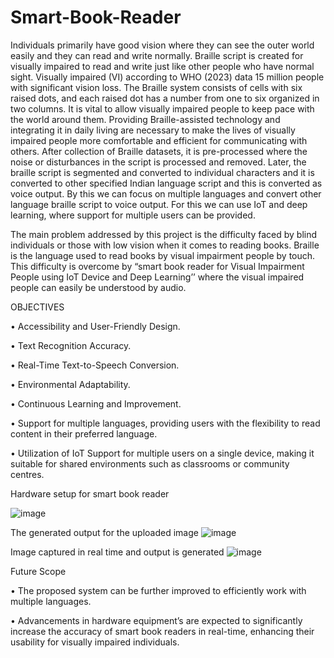 # Smart-Book-Reader

Individuals primarily have good vision where they can see the outer world easily and they can read and write normally. Braille script is created for visually impaired to read and write just like other people who have normal sight. Visually impaired (VI) according to WHO (2023) data 15 million people with significant vision loss.
The Braille system consists of cells with six raised dots, and each raised dot has a number from one to six organized in two columns. It is vital to allow visually impaired people to keep pace with the world around them. Providing Braille-assisted technology and integrating it in daily living are necessary to make the lives of visually impaired people more comfortable and efficient for communicating with others. After collection of Braille datasets, it is pre-processed where the noise or disturbances in the script is processed and removed. Later, the braille script is segmented and converted to individual characters and it is converted to other specified Indian language script and this is converted as voice output. By this we can focus on multiple languages and convert other language braille script to voice output. For this we can use IoT and deep learning, where support for multiple users can be provided.

The main problem addressed by this project is the difficulty faced by blind individuals or those with low vision when it comes to reading books. Braille is the language used to read books by visual impairment people by touch. This difficulty is overcome by “smart book reader for Visual Impairment People using IoT Device and Deep Learning’’ where the visual impaired people can easily be understood by audio.

OBJECTIVES

• Accessibility and User-Friendly Design.

• Text Recognition Accuracy.

• Real-Time Text-to-Speech Conversion.

• Environmental Adaptability.

• Continuous Learning and Improvement.

• Support for multiple languages, providing users with the flexibility to read content in their preferred language.

• Utilization of IoT Support for multiple users on a single device, making it suitable for shared environments such as classrooms or community centres.


Hardware setup for smart book reader

![image](https://github.com/ChandanaCS13/Smart-Book-Reader/assets/130172699/55d095b8-4f45-46ac-ba97-423c293b0a19)

The generated output for the uploaded image 
![image](https://github.com/ChandanaCS13/Smart-Book-Reader/assets/130172699/49a0276f-a5be-4480-b1d4-df21203c3375)

Image captured in real time and output is generated
![image](https://github.com/ChandanaCS13/Smart-Book-Reader/assets/130172699/8f285e2b-7a62-41ea-a9ba-8e063b16ca3b)



Future Scope

•	The proposed system can be further improved to efficiently work with multiple languages. 

•	Advancements in hardware equipment’s are expected to significantly increase the accuracy of smart book readers in real-time, enhancing their usability for visually impaired individuals.





